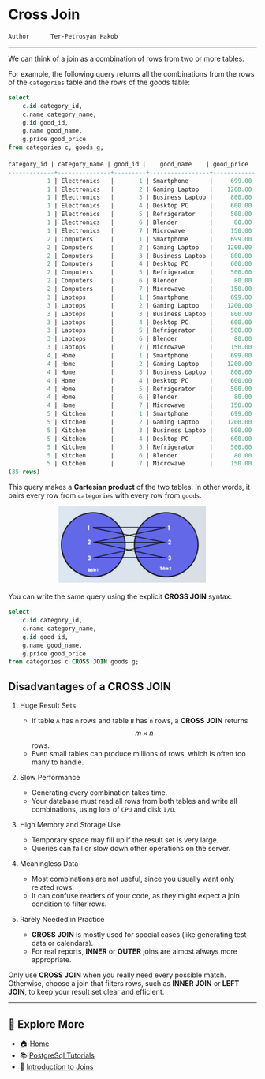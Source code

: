 # Cross Join

```info
Author      Ter-Petrosyan Hakob
```

---

We can think of a join as a combination of rows from two or more tables.

For example, the following query returns all the combinations from the rows of the `categories` table and the rows of the goods table:

```sql
select 
    c.id category_id, 
    c.name category_name,  
    g.id good_id, 
    g.name good_name, 
    g.price good_price 
from categories c, goods g;

category_id | category_name | good_id |    good_name    | good_price 
-------------+---------------+---------+-----------------+------------
           1 | Electronics   |       1 | Smartphone      |     699.00
           1 | Electronics   |       2 | Gaming Laptop   |    1200.00
           1 | Electronics   |       3 | Business Laptop |     800.00
           1 | Electronics   |       4 | Desktop PC      |     600.00
           1 | Electronics   |       5 | Refrigerator    |     500.00
           1 | Electronics   |       6 | Blender         |      80.00
           1 | Electronics   |       7 | Microwave       |     150.00
           2 | Computers     |       1 | Smartphone      |     699.00
           2 | Computers     |       2 | Gaming Laptop   |    1200.00
           2 | Computers     |       3 | Business Laptop |     800.00
           2 | Computers     |       4 | Desktop PC      |     600.00
           2 | Computers     |       5 | Refrigerator    |     500.00
           2 | Computers     |       6 | Blender         |      80.00
           2 | Computers     |       7 | Microwave       |     150.00
           3 | Laptops       |       1 | Smartphone      |     699.00
           3 | Laptops       |       2 | Gaming Laptop   |    1200.00
           3 | Laptops       |       3 | Business Laptop |     800.00
           3 | Laptops       |       4 | Desktop PC      |     600.00
           3 | Laptops       |       5 | Refrigerator    |     500.00
           3 | Laptops       |       6 | Blender         |      80.00
           3 | Laptops       |       7 | Microwave       |     150.00
           4 | Home          |       1 | Smartphone      |     699.00
           4 | Home          |       2 | Gaming Laptop   |    1200.00
           4 | Home          |       3 | Business Laptop |     800.00
           4 | Home          |       4 | Desktop PC      |     600.00
           4 | Home          |       5 | Refrigerator    |     500.00
           4 | Home          |       6 | Blender         |      80.00
           4 | Home          |       7 | Microwave       |     150.00
           5 | Kitchen       |       1 | Smartphone      |     699.00
           5 | Kitchen       |       2 | Gaming Laptop   |    1200.00
           5 | Kitchen       |       3 | Business Laptop |     800.00
           5 | Kitchen       |       4 | Desktop PC      |     600.00
           5 | Kitchen       |       5 | Refrigerator    |     500.00
           5 | Kitchen       |       6 | Blender         |      80.00
           5 | Kitchen       |       7 | Microwave       |     150.00
(35 rows)
```

This query makes a **Cartesian product** of the two tables. In other words, it pairs every row from `categories` with every row from `goods`.



<p align="center">
    <img src="./assets/img1.png" alt="img1" width="300" />
</p>


You can write the same query using the explicit **CROSS JOIN** syntax:

```sql
select 
    c.id category_id, 
    c.name category_name,  
    g.id good_id, 
    g.name good_name, 
    g.price good_price 
from categories c CROSS JOIN goods g;
```

## Disadvantages of a CROSS JOIN

1) Huge Result Sets
    - If table `A` has `m` rows and table `B` has `n` rows, a **CROSS JOIN** returns $$m \times n$$ rows.
    - Even small tables can produce millions of rows, which is often too many to handle.

2) Slow Performance
    - Generating every combination takes time.
    - Your database must read all rows from both tables and write all combinations, using lots of `CPU` and disk `I/O`.

3) High Memory and Storage Use
    - Temporary space may fill up if the result set is very large.
    - Queries can fail or slow down other operations on the server.    

4) Meaningless Data
    - Most combinations are not useful, since you usually want only related rows.
    - It can confuse readers of your code, as they might expect a join condition to filter rows.

5) Rarely Needed in Practice
    - **CROSS JOIN** is mostly used for special cases (like generating test data or calendars).
    - For real reports, **INNER** or **OUTER** joins are almost always more appropriate.    
    

Only use **CROSS JOIN** when you really need every possible match. Otherwise, choose a join that filters rows, 
such as **INNER JOIN** or **LEFT JOIN**, to keep your result set clear and efficient.

---

## 📌 Explore More

- 🏠 [Home](./../../README.md)
- 📚 [PostgreSql Tutorials](./../tutorials.md)
- 🔗 [Introduction to Joins](./1_Introduction_to_Joins.md)